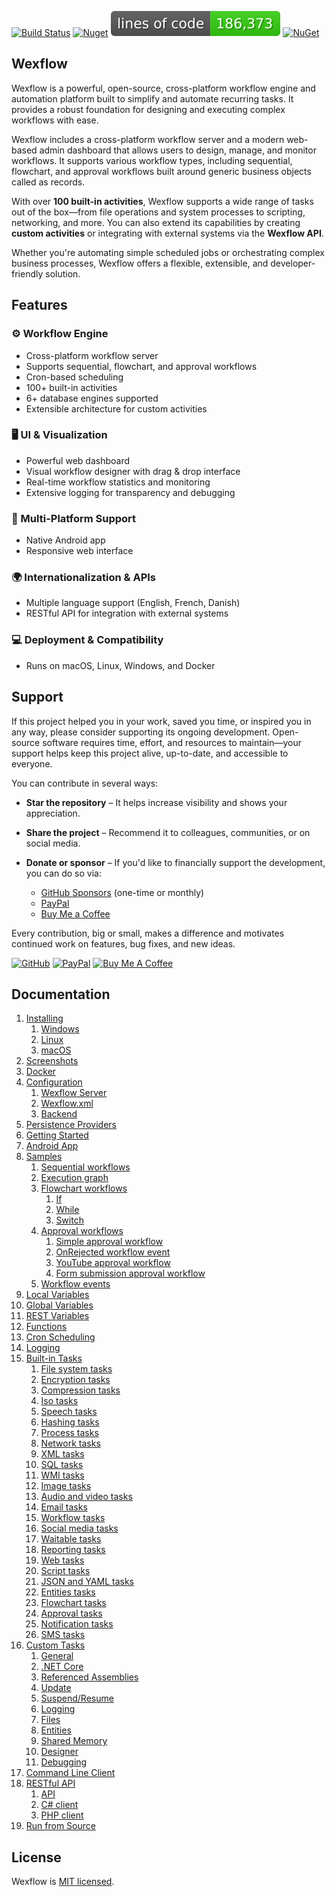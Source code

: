 [![Build Status](https://aelassas.visualstudio.com/wexflow/_apis/build/status/aelassas.wexflow?branchName=main)](https://aelassas.visualstudio.com/wexflow/_build/latest?definitionId=3&branchName=main) [![Nuget](https://img.shields.io/nuget/dt/wexflow)](https://www.nuget.org/packages/Wexflow/) [![](https://raw.githubusercontent.com/aelassas/wexflow/refs/heads/loc/badge.svg)](https://github.com/aelassas/wexflow/actions/workflows/loc.yml) [![NuGet](https://img.shields.io/nuget/v/Wexflow.svg)](https://www.nuget.org/packages/Wexflow/)

<!--
[![](https://img.shields.io/badge/docs-wiki-brightgreen)](https://github.com/aelassas/wexflow/wiki)
[![](https://raw.githubusercontent.com/aelassas/wexflow/refs/heads/loc/badge.svg)](https://github.com/aelassas/wexflow/actions/workflows/loc.yml)
[![Latest release](https://img.shields.io/github/v/release/aelassas/wexflow?label=Release&logo=github)](https://github.com/aelassas/wexflow/releases/latest)
-->

## Wexflow

Wexflow is a powerful, open-source, cross-platform workflow engine and automation platform built to simplify and automate recurring tasks. It provides a robust foundation for designing and executing complex workflows with ease.

Wexflow includes a cross-platform workflow server and a modern web-based admin dashboard that allows users to design, manage, and monitor workflows. It supports various workflow types, including sequential, flowchart, and approval workflows built around generic business objects called as records.

With over **100 built-in activities**, Wexflow supports a wide range of tasks out of the box—from file operations and system processes to scripting, networking, and more. You can also extend its capabilities by creating **custom activities** or integrating with external systems via the **Wexflow API**.

Whether you're automating simple scheduled jobs or orchestrating complex business processes, Wexflow offers a flexible, extensible, and developer-friendly solution.

## Features

### ⚙️ Workflow Engine
* Cross-platform workflow server
* Supports sequential, flowchart, and approval workflows
* Cron-based scheduling
* 100+ built-in activities
* 6+ database engines supported
* Extensible architecture for custom activities

### 🖥️ UI & Visualization
* Powerful web dashboard
* Visual workflow designer with drag & drop interface
* Real-time workflow statistics and monitoring
* Extensive logging for transparency and debugging

### 📱 Multi-Platform Support
* Native Android app
* Responsive web interface

### 🌍 Internationalization & APIs
* Multiple language support (English, French, Danish)
* RESTful API for integration with external systems

### 💻 Deployment & Compatibility
* Runs on macOS, Linux, Windows, and Docker

## Support

If this project helped you in your work, saved you time, or inspired you in any way, please consider supporting its ongoing development. Open-source software requires time, effort, and resources to maintain—your support helps keep this project alive, up-to-date, and accessible to everyone.

You can contribute in several ways:

- **Star the repository** – It helps increase visibility and shows your appreciation.
- **Share the project** – Recommend it to colleagues, communities, or on social media.
- **Donate or sponsor** – If you'd like to financially support the development, you can do so via:

  - [GitHub Sponsors](https://github.com/sponsors/aelassas) (one-time or monthly)
  - [PayPal](https://www.paypal.me/aelassaspp)
  - [Buy Me a Coffee](https://www.buymeacoffee.com/aelassas)

Every contribution, big or small, makes a difference and motivates continued work on features, bug fixes, and new ideas.

<a href="https://github.com/sponsors/aelassas"><img src="https://aelassas.github.io/content/github-sponsor-button.png" alt="GitHub" width="210"></a>
<a href="https://www.paypal.me/aelassaspp"><img src="https://aelassas.github.io/content/paypal-button-v2.png" alt="PayPal" width="208"></a>
<a href="https://www.buymeacoffee.com/aelassas"><img src="https://aelassas.github.io/content/bmc-button.png" alt="Buy Me A Coffee" height="38"></a>

## Documentation

1. [Installing](https://github.com/aelassas/wexflow/wiki/Installing)
    1. [Windows](https://github.com/aelassas/wexflow/wiki/Installing#windows-net)
    2. [Linux](https://github.com/aelassas/wexflow/wiki/Installing#linux-net-core)
    3. [macOS](https://github.com/aelassas/wexflow/wiki/Installing#macos-net-core)
2. [Screenshots](https://github.com/aelassas/wexflow/wiki/Screenshots)
3. [Docker](https://github.com/aelassas/wexflow/wiki/Docker)
4. [Configuration](https://github.com/aelassas/wexflow/wiki/Configuration)
   1. [Wexflow Server](https://github.com/aelassas/wexflow/wiki/Configuration#wexflow-server)
   2. [Wexflow.xml](https://github.com/aelassas/wexflow/wiki/Configuration#wexflowxml)
   3. [Backend](https://github.com/aelassas/wexflow/wiki/Configuration#backend)
5. [Persistence Providers](https://github.com/aelassas/wexflow/wiki/Persistence-Providers)
6. [Getting Started](https://github.com/aelassas/wexflow/wiki/Getting-Started)
7. [Android App](https://github.com/aelassas/wexflow/wiki/Android-App)
8. [Samples](https://github.com/aelassas/wexflow/wiki/Samples)
   1. [Sequential workflows](https://github.com/aelassas/wexflow/wiki/Samples#sequential-workflows)
   2. [Execution graph](https://github.com/aelassas/wexflow/wiki/Samples#execution-graph)
   3. [Flowchart workflows](https://github.com/aelassas/wexflow/wiki/Samples#flowchart-workflows)
       1. [If](https://github.com/aelassas/wexflow/wiki/Samples#if)
       2. [While](https://github.com/aelassas/wexflow/wiki/Samples#while)
       3. [Switch](https://github.com/aelassas/wexflow/wiki/Samples#switch)
   4. [Approval workflows](https://github.com/aelassas/wexflow/wiki/Samples#approval-workflows)
        1. [Simple approval workflow](https://github.com/aelassas/wexflow/wiki/Samples#simple-approval-workflow)
        2. [OnRejected workflow event](https://github.com/aelassas/wexflow/wiki/Samples#onrejected-workflow-event)
        3. [YouTube approval workflow](https://github.com/aelassas/wexflow/wiki/Samples#youtube-approval-workflow)
        4. [Form submission approval workflow](https://github.com/aelassas/wexflow/wiki/Samples#form-submission-approval-workflow)
   5. [Workflow events](https://github.com/aelassas/wexflow/wiki/Samples#workflow-events)
10. [Local Variables](https://github.com/aelassas/wexflow/wiki/Local-Variables)
11. [Global Variables](https://github.com/aelassas/wexflow/wiki/Global-Variables)
12. [REST Variables](https://github.com/aelassas/wexflow/wiki/REST-Variables)
12. [Functions](https://github.com/aelassas/wexflow/wiki/Functions)
13. [Cron Scheduling](https://github.com/aelassas/wexflow/wiki/Cron-Scheduling)
14. [Logging](https://github.com/aelassas/wexflow/wiki/Logging)
9. [Built-in Tasks](https://github.com/aelassas/wexflow/wiki/Tasks)
    1. [File system tasks](https://github.com/aelassas/Wexflow/wiki/Tasks#file-system-tasks)
    2. [Encryption tasks](https://github.com/aelassas/Wexflow/wiki/Tasks#encryption-tasks)
    3. [Compression tasks](https://github.com/aelassas/Wexflow/wiki/Tasks#compression-tasks)
    4. [Iso tasks](https://github.com/aelassas/Wexflow/wiki/Tasks#iso-tasks)
    5. [Speech tasks](https://github.com/aelassas/Wexflow/wiki/Tasks#speech-tasks)
    6. [Hashing tasks](https://github.com/aelassas/Wexflow/wiki/Tasks#hashing-tasks)
    7. [Process tasks](https://github.com/aelassas/Wexflow/wiki/Tasks#process-tasks)
    8. [Network tasks](https://github.com/aelassas/Wexflow/wiki/Tasks#network-tasks)
    9. [XML tasks](https://github.com/aelassas/Wexflow/wiki/Tasks#xml-tasks)
    10. [SQL tasks](https://github.com/aelassas/Wexflow/wiki/Tasks#sql-tasks)
    11. [WMI tasks](https://github.com/aelassas/Wexflow/wiki/Tasks#wmi-tasks)
    12. [Image tasks](https://github.com/aelassas/Wexflow/wiki/Tasks#image-tasks)
    13. [Audio and video tasks](https://github.com/aelassas/Wexflow/wiki/Tasks#audio-and-video-tasks)
    14. [Email tasks](https://github.com/aelassas/Wexflow/wiki/Tasks#email-tasks)
    15. [Workflow tasks](https://github.com/aelassas/Wexflow/wiki/Tasks#workflow-tasks)
    16. [Social media tasks](https://github.com/aelassas/Wexflow/wiki/Tasks#social-media-tasks)
    17. [Waitable tasks](https://github.com/aelassas/Wexflow/wiki/Tasks#waitable-tasks)
    18. [Reporting tasks](https://github.com/aelassas/Wexflow/wiki/Tasks#reporting-tasks)
    19. [Web tasks](https://github.com/aelassas/Wexflow/wiki/Tasks#web-tasks)
    20. [Script tasks](https://github.com/aelassas/Wexflow/wiki/Tasks#script-tasks)
    21. [JSON and YAML tasks](https://github.com/aelassas/Wexflow/wiki/Tasks#json-and-yaml-tasks)
    22. [Entities tasks](https://github.com/aelassas/Wexflow/wiki/Tasks#entities-tasks)
    23. [Flowchart tasks](https://github.com/aelassas/Wexflow/wiki/Tasks#flowchart-tasks)
    24. [Approval tasks](https://github.com/aelassas/Wexflow/wiki/Tasks#approval-tasks)
    25. [Notification tasks](https://github.com/aelassas/Wexflow/wiki/Tasks#notification-tasks)
    26. [SMS tasks](https://github.com/aelassas/Wexflow/wiki/Tasks#sms-tasks)
15. [Custom Tasks](https://github.com/aelassas/wexflow/wiki/Custom-Tasks)
    1. [General](https://github.com/aelassas/wexflow/wiki/Custom-Tasks#general)
    2. [.NET Core](https://github.com/aelassas/wexflow/wiki/Custom-Tasks#net-core)
    3. [Referenced Assemblies](https://github.com/aelassas/wexflow/wiki/Custom-Tasks#referenced-assemblies)
    4. [Update](https://github.com/aelassas/wexflow/wiki/Custom-Tasks#update)
    5. [Suspend/Resume](https://github.com/aelassas/wexflow/wiki/Custom-Tasks#suspendresume)
    6. [Logging](https://github.com/aelassas/wexflow/wiki/Custom-Tasks#logging)
    7. [Files](https://github.com/aelassas/wexflow/wiki/Custom-Tasks#files)
    8. [Entities](https://github.com/aelassas/wexflow/wiki/Custom-Tasks#entities)
    10. [Shared Memory](https://github.com/aelassas/wexflow/wiki/Custom-Tasks#shared-memory)
    11. [Designer](https://github.com/aelassas/wexflow/wiki/Custom-Tasks#designer)
    12. [Debugging](https://github.com/aelassas/wexflow/wiki/Custom-Tasks#debugging)
16. [Command Line Client](https://github.com/aelassas/wexflow/wiki/Command-Line-Client)
17. [RESTful API](https://github.com/aelassas/wexflow/wiki/RESTful-API)
    1. [API](https://github.com/aelassas/wexflow/wiki/RESTful-API)
    2. [C# client](https://github.com/aelassas/wexflow/wiki/C%23-Client)
    3. [PHP client](https://github.com/aelassas/wexflow/wiki/PHP-client)
18. [Run from Source](https://github.com/aelassas/wexflow/wiki/Run-From-Source)

<!--
## Sponsors

[![JetBrains](https://wexflow.github.io/content/jetbrains.png)](https://www.jetbrains.com/)
-->

## License

Wexflow is [MIT licensed](https://github.com/aelassas/wexflow/blob/main/LICENSE.txt).
